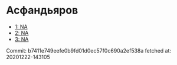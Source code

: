 # Асфандьяров
- [1: NA](1.md)
- [2: NA](2.md)
- [3: NA](3.md)

Commit: b7411e749eefe0b9fd01d0ec57f0c690a2ef538a
 fetched at: 20201222-143105
